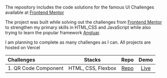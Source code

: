 The repository includes the code solutions for the famous UI Challenges available at  [Frontend Mentor](https://www.frontendmentor.io/challenges)

The project was built while solving out the challenges from [Frontend Mentor](https://www.frontendmentor.io/challenges) to strengthen my primary skills in HTML,CSS and JavaScript while also trying to learn the popular framework [Angluar](https://angular.io/).


I am planning to complete as many challenges as I can. All projects are hosted on Vercel

Challenges                    | Stacks          | Repo | Demo
:---                          |      :---:      | :---:  | :---:
| 1. QR Code Component  |  HTML, CSS, Flexbox  | [Repo]() |[Live]()